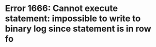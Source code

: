 # Error 1666: Cannot execute statement: impossible to write to binary log since statement is in row fo

